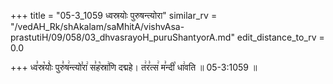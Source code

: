 +++
title = "05-3_1059 ध्वस्रयोः पुरुषन्त्योरा"
similar_rv = "/vedAH_Rk/shAkalam/saMhitA/vishvAsa-prastutiH/09/058/03_dhvasrayoH_puruShantyorA.md"
edit_distance_to_rv = 0.0

+++
ध्व꣣स्र꣡योः꣢ पुरु꣣ष꣢न्त्यो꣣रा꣢ स꣣ह꣡स्रा꣢णि दद्महे। त꣢र꣣त्स꣢ म꣣न्दी꣡ धा꣢वति ॥ 05-3:1059 ॥

<div class="js_include " url="/vedAH_Rk/shAkalam/saMhitA/vishvAsa-prastutiH/09/058/03_dhvasrayoH_puruShantyorA.md"  newLevelForH1="2" title="विश्वास-शाकल-प्रस्तुतिः"  > </div>